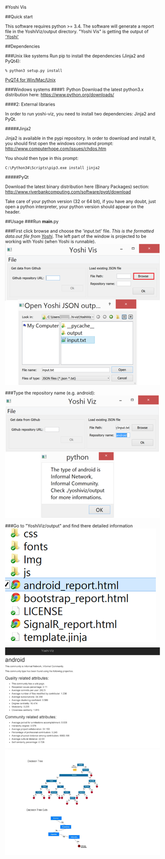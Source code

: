 #Yoshi Vis

##Quick start

This software requires python >= 3.4. The software will generate a report file in the YoshiViz/output directory.
"Yoshi Vis" is getting the output of ['Yoshi'](https://github.com/maelstromdat/YOSHI)

##Dependencies

###Unix like systems
Run pip to install the dependencies (Jinja2 and PyQt4):

	% python3 setup.py install

[PyQT4 for Win/Mac/Unix](http://www.riverbankcomputing.com/software/pyqt/download)

###Windows systems
####1: Python
Download the latest python3.x distribution here: https://www.python.org/downloads/

####2: External libraries

In order to run yoshi-viz, you need to install two dependencies: Jinja2 and PyQt.

#####Jinja2

Jinja2 is available in the pypi repository. In order to download and install it, you should first open the windows command prompt: http://www.computerhope.com/issues/chdos.htm

You should then type in this prompt:

	C:\Python34\Scripts\pip3.exe install jinja2

#####PyQt

Download the latest binary distribution here (Binary Packages) section: http://www.riverbankcomputing.com/software/pyqt/download

Take care of your python version (32 or 64 bit), if you have any doubt, just open a python interpreter, your python version should appear on the header.

##Usage
###Run __main__.py

###First click browse and choose the 'input.txt' file. 
*This is the formatted data.out file from [Yoshi](https://github.com/maelstromdat/YOSHI)*. The left part of the window is projected to be working with Yoshi (when Yoshi is runnable).
![Yoshi Vis](https://raw.githubusercontent.com/NinjaTrappeur/yoshi-viz/master/YoshiViz/Documentation/Yoshi%20Vis%201.png "Browse the 'input.txt' file")

###Type the repository name (e.g. android):
![Yoshi Vis2](https://raw.githubusercontent.com/NinjaTrappeur/yoshi-viz/master/YoshiViz/Documentation/Yoshi%20Vis%202.png "Type the community")

###Go to "YoshiViz/output" and find there detailed information
![Yoshi Vis3](https://raw.githubusercontent.com/NinjaTrappeur/yoshi-viz/master/YoshiViz/Documentation/Yoshi%20Vis%203.png "Browse for more details")

![Yoshi Vis4](https://raw.githubusercontent.com/NinjaTrappeur/yoshi-viz/master/YoshiViz/Documentation/Yoshi%20Vis%204.png)
